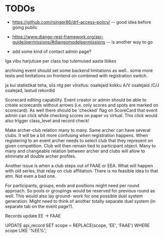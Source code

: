 # TODOs


* https://github.com/rsinger86/drf-access-policy/ -- good idea before going public
* https://www.django-rest-framework.org/api-guide/permissions/#djangomodelpermissions -- is another way to go


* add some kind of contact admin page?

Iga vibu harjutuse per class top tulemused aasta lõikes

archiving event should set some backend limitations as well.. some more tests and
limitations on frontend on combined with registration switch.

ja kui statistikat teha, siis ntg per võistlus: osalejaid kokku A/V osalejaid /C/J osalejad, lastud rekordid

Scorecard editing capability. Event creator or admin should be able to create scorecards without arrows
 (i.e. only scores and spots are marked on scorecard).
 As well there should be 'checked' flag on ScoreCard that event admin can click while checking scores
 on paper vs virtual. This click would also trigger class_level and record check!

Make archer-club relation many to many. Same archer can have several clubs. It will
be a bit more confusing when registration happens. When registering to an event archer
needs to select club that they represent on given competition. Club will then remain
tied to participant object.
  Many to many and changeable relation between archer and clubs will allow to eliminate
all double archer profiles.

Another issue is when a club steps out of FAAE or EEA. What will happen with old
series, that relay on club affiliation. There is no feasible idea to that atm.
Not even a bad one.

For participants, groups, ends and positions might need per round approach. So pools
or groupings would be reserved for previous round as well. This would also lay ground-
work for one possible duel system generation.
  Might need to think of another totally separate duel system (in separate tab on the
event page?).

Records update EE -> FAAE

UPDATE api_record SET scope = REPLACE(scope, 'EE', 'FAAE') WHERE scope LIKE '%EE%';
